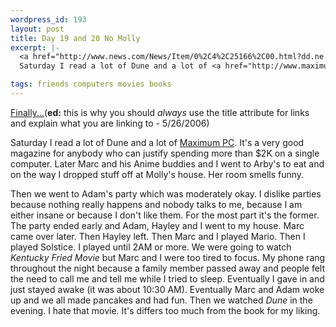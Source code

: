 ```yaml
--- 
wordpress_id: 193
layout: post
title: Day 19 and 20 No Molly
excerpt: |-
  <a href="http://www.news.com/News/Item/0%2C4%2C25166%2C00.html?dd.ne.tx.wr">Finally...</a><p>
  Saturday I read a lot of Dune and a lot of <a href="http://www.maximumpcmag.com/">Maximum PC</a>.  It's a very good magazine for anybody who can justify spending more than $2K on a single computer.  Later Marc and his Anime buddies and I went to Arby's to eat and on the way I dropped stuff off at Molly's house.  Her room smells funny.<p>Then we went to Adam's party which was moderately okay.  I dislike parties because nothing really happens and nobody talks to me, because I am either insane or because I don't like them.  For the most part it's the former.  The party ended early and Adam, Hayley and I went to my house.  Marc came over later.  Then Hayley left.  Then Marc and I played Mario.  Then I played Solstice.  I played until 2AM or more.  We were going to watch <i>Kentucky Fried Movie</i> but Marc and I were too tired to focus.  My phone rang throughout the night because a family member passed away and people felt the need to call me and tell me while I tried to sleep.  Eventually I gave in and just stayed awake (it was about 10:30 AM).  Eventually Marc and Adam woke up and we all made pancakes and had fun.  Then we watched <i>Dune</i> in the evening.  I hate that movie.  It's differs too much from the book for my liking.

tags: friends computers movies books
---
```


<a href="http://www.news.com/News/Item/0%2C4%2C25166%2C00.html?dd.ne.tx.wr">Finally...</a>(**ed:** this is why you should *always* use the title attribute for links and explain what you are linking to - 5/26/2006)<p>
Saturday I read a lot of Dune and a lot of <a href="http://www.maximumpcmag.com/">Maximum PC</a>.  It's a very good magazine for anybody who can justify spending more than $2K on a single computer.  Later Marc and his Anime buddies and I went to Arby's to eat and on the way I dropped stuff off at Molly's house.  Her room smells funny.<p>Then we went to Adam's party which was moderately okay.  I dislike parties because nothing really happens and nobody talks to me, because I am either insane or because I don't like them.  For the most part it's the former.  The party ended early and Adam, Hayley and I went to my house.  Marc came over later.  Then Hayley left.  Then Marc and I played Mario.  Then I played Solstice.  I played until 2AM or more.  We were going to watch <i>Kentucky Fried Movie</i> but Marc and I were too tired to focus.  My phone rang throughout the night because a family member passed away and people felt the need to call me and tell me while I tried to sleep.  Eventually I gave in and just stayed awake (it was about 10:30 AM).  Eventually Marc and Adam woke up and we all made pancakes and had fun.  Then we watched <i>Dune</i> in the evening.  I hate that movie.  It's differs too much from the book for my liking.
